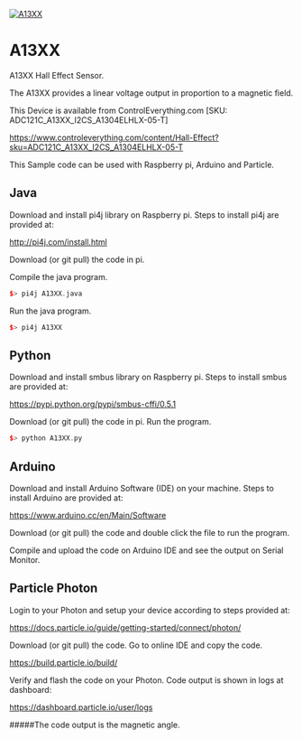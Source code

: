[![A13XX](ADC121C_A13XX.png)](https://www.controleverything.com/content/Hall-Effect?sku=ADC121C_A13XX_I2CS_A1304ELHLX-05-T)
# A13XX
A13XX Hall Effect Sensor.

The A13XX provides a linear voltage output in proportion to a magnetic field.

This Device is available from ControlEverything.com [SKU: ADC121C_A13XX_I2CS_A1304ELHLX-05-T]

https://www.controleverything.com/content/Hall-Effect?sku=ADC121C_A13XX_I2CS_A1304ELHLX-05-T

This Sample code can be used with Raspberry pi, Arduino and Particle.

## Java
Download and install pi4j library on Raspberry pi. Steps to install pi4j are provided at:

http://pi4j.com/install.html

Download (or git pull) the code in pi.

Compile the java program.
```cpp
$> pi4j A13XX.java
```

Run the java program.
```cpp
$> pi4j A13XX
```

## Python
Download and install smbus library on Raspberry pi. Steps to install smbus are provided at:

https://pypi.python.org/pypi/smbus-cffi/0.5.1

Download (or git pull) the code in pi. Run the program.

```cpp
$> python A13XX.py
```

## Arduino
Download and install Arduino Software (IDE) on your machine. Steps to install Arduino are provided at:

https://www.arduino.cc/en/Main/Software

Download (or git pull) the code and double click the file to run the program.

Compile and upload the code on Arduino IDE and see the output on Serial Monitor.


## Particle Photon

Login to your Photon and setup your device according to steps provided at:

https://docs.particle.io/guide/getting-started/connect/photon/

Download (or git pull) the code. Go to online IDE and copy the code.

https://build.particle.io/build/

Verify and flash the code on your Photon. Code output is shown in logs at dashboard:

https://dashboard.particle.io/user/logs

#####The code output is the magnetic angle.
